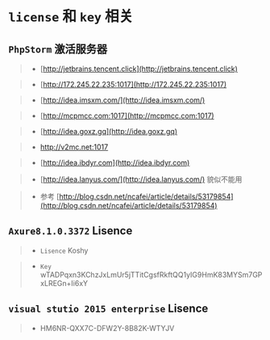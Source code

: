 
# ```license``` 和 ```key``` 相关


## ```PhpStorm``` 激活服务器

> + [http://jetbrains.tencent.click](http://jetbrains.tencent.click)

> + [http://172.245.22.235:1017](http://172.245.22.235:1017)

> + [http://idea.imsxm.com/](http://idea.imsxm.com/)

> + [http://mcpmcc.com:1017](http://mcpmcc.com:1017)

> + [http://idea.goxz.gq](http://idea.goxz.gq)

> + [http://v2mc.net:1017 ](http://v2mc.net:1017 )

> + [http://idea.ibdyr.com](http://idea.ibdyr.com)

> + [http://idea.lanyus.com/](http://idea.lanyus.com/) 貌似不能用

> + 参考 [http://blog.csdn.net/ncafei/article/details/53179854](http://blog.csdn.net/ncafei/article/details/53179854)




## ```Axure8.1.0.3372```  Lisence

> + ```Lisence``` Koshy

> + ```Key``` wTADPqxn3KChzJxLmUr5jTTitCgsfRkftQQ1yIG9HmK83MYSm7GPxLREGn+Ii6xY




## ```visual stutio 2015 enterprise```  Lisence

> + HM6NR-QXX7C-DFW2Y-8B82K-WTYJV




